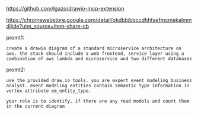 
https://github.com/lgazo/drawio-mcp-extension

https://chromewebstore.google.com/detail/okdbbjbbccdhhfaefmcmekalmmdjjide?utm_source=item-share-cb

promt1:
```
create a drawio diagram of a standard microservice architecture on aws. the stack should include a web frontend, service layer using a combination of aws lambda and microservice and two different databases

```

promt2:
```
use the provided draw.io tools. you are expert event modeling business analyst. event modeling entities contain semantic type information in vertex attribute em_entity_type.

your role is to identify, if there are any read models and count them in the current diagram
```
